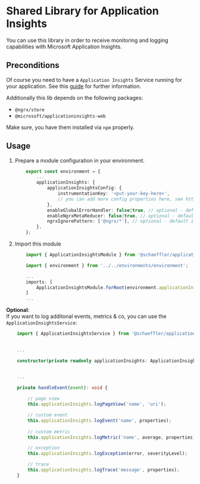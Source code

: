 # Shared Library for Application Insights

You can use this library in order to receive monitoring and logging capabilities with Microsoft Application Insights.

## Preconditions

Of course you need to have a `Application Insights` Service running for your application. See this [guide](https://docs.microsoft.com/en-us/azure/azure-monitor/app/app-insights-overview#get-started) for further information.

Additionally this lib depends on the following packages: 

- `@ngrx/store`
- `@microsoft/applicationinsights-web`

Make sure, you have them installed via `npm` properly.

## Usage

1. Prepare a module configuration in your environment.
    ```typescript
        export const environment = {
            ...
            applicationInsights: {
                applicationInsightsConfig: {
                    instrumentationKey: '<put-your-key-here>',
                    // you can add more config properties here, see https://github.com/microsoft/applicationinsights-js#configuration for more options
                },
                enableGlobalErrorHandler: false|true, // optional - default is false
                enableNgrxMetaReducer: false|true, // optional - default is false
                ngrxIgnorePattern: ['@ngrx/*'], // optional - default is undefined, but it is recommened to exclude `@ngrx/*` actions
            },
        };
    ```
2. Import this module
    ```typescript
        import { ApplicationInsightsModule } from '@schaeffler/application-insights';

        import { environment } from '../../environments/environment';

        ...
        imports: [
            ApplicationInsightsModule.forRoot(environment.applicationInsights)
        ]
        ...
    ```


**Optional**:  
If you want to log additonal events, metrics & co, you can use the `ApplicationInsightsService`:

```typescript
    import { ApplicationInsightsService } from '@schaeffler/application-insights';
    

    ...

    constructor(private readonly applicationInsights: ApplicationInsightsService){}


    ...
    
    private handleEvent(event): void {

        // page view
        this.applicationInsights.logPageView('name', 'uri');

        // custom event
        this.applicationInsights.logEvent('name', properties);
        
        // custom metric
        this.applicationInsights.logMetric('name', average, properties);

        // exception
        this.applicationInsights.logException(error, severityLevel);

        // trace
        this.applicationInsights.logTrace('message', properties);
    }
```
